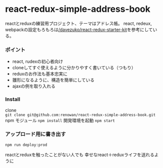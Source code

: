 # react-redux-simple-address-book
reactとreduxの練習用プロジェクト、テーマはアドレス帳。
react, redeux, webpackの設定もろもろは[/davezuko/react-redux-starter-kit](https://github.com/davezuko/react-redux-starter-kit)を参考にしている。

### ポイント
- react, rudexの初心者向け
- cloneしてすぐ使えるように分かりやすく書いている（つもり）
- reduxのお作法も基本忠実に
- 雛形になるように、構造を簡単にしている
- ajaxの例を取り入れる

### Install
clone  
`git clone git@github.com:renowan/react-redux-simple-address-book.git`
npm モジュール
`npm install`
開発環境を起動
`npm start`

### アップロード用に書き出す
`npm run deploy:prod`

reactとreduxを触ったことがない人でも
幸せなreact＋reduxライフを送れるように
